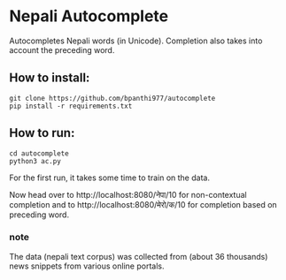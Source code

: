 Nepali Autocomplete 
===

Autocompletes Nepali words (in Unicode). Completion also takes into account the preceding word. 

## How to install:
	
	git clone https://github.com/bpanthi977/autocomplete
	pip install -r requirements.txt
	
## How to run:

	cd autocomplete
	python3 ac.py	

For the first run, it takes some time to train on the data. 

Now head over to http://localhost:8080/नेपा/10 for non-contextual completion
and to http://localhost:8080/मेरो/क/10 for completion based on preceding word.

### note
The data (nepali text corpus) was collected from (about 36 thousands) news snippets from various online portals.
